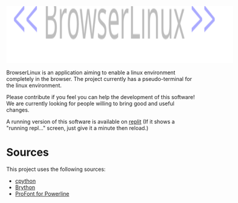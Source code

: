 <img src="https://raw.githubusercontent.com/Froggo8311/BrowserLinux/main/docs/logo.svg" style="max-height: 150px; min-height: 150px; max-width: 100%; min-width: 600px;"/>

BrowserLinux is an application aiming to enable a linux environment completely in the browser. The project currently has a pseudo-terminal for the linux environment.

Please contribute if you feel you can help the development of this software! We are currently looking for people willing to bring good and useful changes.

A running version of this software is available on [replit](https://browserlinux.froggo8311.repl.co) (If it shows a "running repl..." screen, just give it a minute then reload.)

# Sources
This project uses the following sources:
* [cpython](https://github.com/Froggo8311/cpython)
* [Brython](https://github.com/brython-dev/brython)
* [ProFont for Powerline](https://github.com/powerline/fonts)
